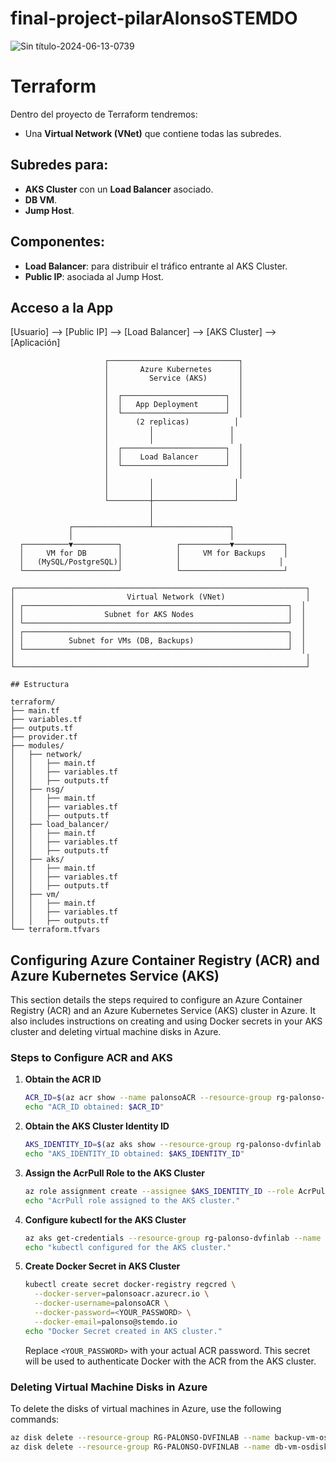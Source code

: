 # final-project-pilarAlonsoSTEMDO

![Sin título-2024-06-13-0739](https://github.com/stemdo-labs/final-project-pilarAlonsoSTEMDO/assets/166375061/6535855c-6853-4b5a-9c53-9d1bcd263bca)

# Terraform

Dentro del proyecto de Terraform tendremos:

- Una **Virtual Network (VNet)** que contiene todas las subredes.

## Subredes para:

- **AKS Cluster** con un **Load Balancer** asociado.
- **DB VM**.
- **Jump Host**.

## Componentes:

- **Load Balancer**: para distribuir el tráfico entrante al AKS Cluster.
- **Public IP**: asociada al Jump Host.

## Acceso a la App


[Usuario] --> [Public IP] --> [Load Balancer] --> [AKS Cluster] --> [Aplicación]

                         ┌─────────────────────────────┐
                         │       Azure Kubernetes      │
                         │         Service (AKS)       │
                         │                             │
                         │  ┌───────────────────────┐  │
                         │  │   App Deployment      │  │
                         │  └───────────────────────┘  │
                         │      (2 replicas)          │
                         │         │                 │
                         │         │                 │
                         │  ┌───────────────────────┐  │
                         │  │    Load Balancer      │  │
                         │  └───────────────────────┘  │
                         │                             │
                         │         │                  │
                         │         │                  │
                         └─────────┼──────────────────┘
                                   │
                                   │
                 ┌─────────────────┴─────────────────┐
                 │                                   │
      ┌──────────▼──────────┐            ┌───────────▼───────────┐
      │     VM for DB       │            │     VM for Backups    │
      │   (MySQL/PostgreSQL)│            │                      │
      └─────────────────────┘            └───────────────────────┘

    ┌─────────────────────────────────────────────────────────────────┐
    │                         Virtual Network (VNet)                  │
    │ ┌───────────────────────────────────────────────────────────┐  │
    │ │                  Subnet for AKS Nodes                     │  │
    │ └───────────────────────────────────────────────────────────┘  │
    │ ┌───────────────────────────────────────────────────────────┐  │
    │ │          Subnet for VMs (DB, Backups)                     │  │
    │ └───────────────────────────────────────────────────────────┘  │
    │                                                                 │
    └─────────────────────────────────────────────────────────────────┘


```plaintext
## Estructura

terraform/
├── main.tf
├── variables.tf
├── outputs.tf
├── provider.tf
├── modules/
│   ├── network/
│   │   ├── main.tf
│   │   ├── variables.tf
│   │   ├── outputs.tf
│   ├── nsg/
│   │   ├── main.tf
│   │   ├── variables.tf
│   │   ├── outputs.tf
│   ├── load_balancer/
│   │   ├── main.tf
│   │   ├── variables.tf
│   │   ├── outputs.tf
│   ├── aks/
│   │   ├── main.tf
│   │   ├── variables.tf
│   │   ├── outputs.tf
│   ├── vm/
│   │   ├── main.tf
│   │   ├── variables.tf
│   │   ├── outputs.tf
└── terraform.tfvars
```




## Configuring Azure Container Registry (ACR) and Azure Kubernetes Service (AKS)

This section details the steps required to configure an Azure Container Registry (ACR) and an Azure Kubernetes Service (AKS) cluster in Azure. It also includes instructions on creating and using Docker secrets in your AKS cluster and deleting virtual machine disks in Azure.

### Steps to Configure ACR and AKS

1. **Obtain the ACR ID**
    ```sh
    ACR_ID=$(az acr show --name palonsoACR --resource-group rg-palonso-dvfinlab --query "id" --output tsv)
    echo "ACR_ID obtained: $ACR_ID"
    ```

2. **Obtain the AKS Cluster Identity ID**
    ```sh
    AKS_IDENTITY_ID=$(az aks show --resource-group rg-palonso-dvfinlab --name aks-cluster --query "identityProfile.kubeletidentity.objectId" --output tsv)
    echo "AKS_IDENTITY_ID obtained: $AKS_IDENTITY_ID"
    ```

3. **Assign the AcrPull Role to the AKS Cluster**
    ```sh
    az role assignment create --assignee $AKS_IDENTITY_ID --role AcrPull --scope $ACR_ID
    echo "AcrPull role assigned to the AKS cluster."
    ```

4. **Configure kubectl for the AKS Cluster**
    ```sh
    az aks get-credentials --resource-group rg-palonso-dvfinlab --name aks-cluster
    echo "kubectl configured for the AKS cluster."
    ```

5. **Create Docker Secret in AKS Cluster**
    ```sh
    kubectl create secret docker-registry regcred \
      --docker-server=palonsoacr.azurecr.io \
      --docker-username=palonsoACR \
      --docker-password=<YOUR_PASSWORD> \
      --docker-email=palonso@stemdo.io
    echo "Docker Secret created in AKS cluster."
    ```

    Replace `<YOUR_PASSWORD>` with your actual ACR password. This secret will be used to authenticate Docker with the ACR from the AKS cluster.

### Deleting Virtual Machine Disks in Azure

To delete the disks of virtual machines in Azure, use the following commands:

```sh
az disk delete --resource-group RG-PALONSO-DVFINLAB --name backup-vm-osdisk --yes
az disk delete --resource-group RG-PALONSO-DVFINLAB --name db-vm-osdisk --yes
